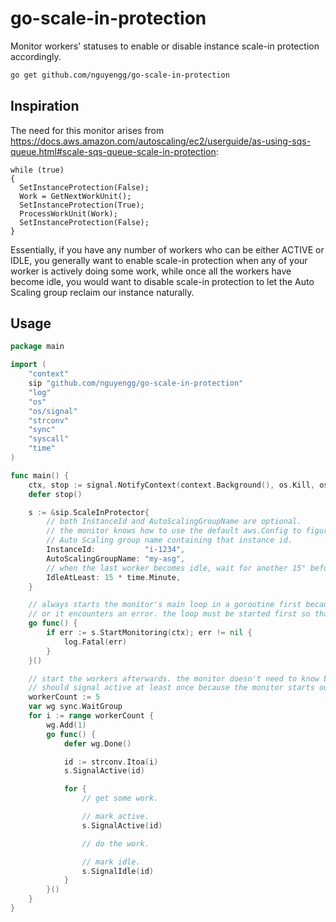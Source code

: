 # go-scale-in-protection

Monitor workers' statuses to enable or disable instance scale-in protection accordingly.

```bash
go get github.com/nguyengg/go-scale-in-protection
```

## Inspiration

The need for this monitor arises
from https://docs.aws.amazon.com/autoscaling/ec2/userguide/as-using-sqs-queue.html#scale-sqs-queue-scale-in-protection:

```
while (true)
{
  SetInstanceProtection(False);
  Work = GetNextWorkUnit();
  SetInstanceProtection(True);
  ProcessWorkUnit(Work);
  SetInstanceProtection(False);
}
```

Essentially, if you have any number of workers who can be either ACTIVE or IDLE, you generally want to enable scale-in
protection when any of your worker is actively doing some work, while once all the workers have become idle, you would
want to disable scale-in protection to let the Auto Scaling group reclaim our instance naturally.

## Usage

```go
package main

import (
	"context"
	sip "github.com/nguyengg/go-scale-in-protection"
	"log"
	"os"
	"os/signal"
	"strconv"
	"sync"
	"syscall"
	"time"
)

func main() {
	ctx, stop := signal.NotifyContext(context.Background(), os.Kill, os.Interrupt, syscall.SIGTERM)
	defer stop()

	s := &sip.ScaleInProtector{
		// both InstanceId and AutoScalingGroupName are optional.
		// the monitor knows how to use the default aws.Config to figure out its own instance Id (via IMDSv2) and the
		// Auto Scaling group name containing that instance id.
		InstanceId:           "i-1234",
		AutoScalingGroupName: "my-asg",
		// when the last worker becomes idle, wait for another 15" before marking the instance as safe to terminate.
		IdleAtLeast: 15 * time.Minute,
	}

	// always starts the monitor's main loop in a goroutine first because it doesn't return until context is cancelled
	// or it encounters an error. the loop must be started first so that SignalActive and SignalIdle aren't blocked.
	go func() {
		if err := s.StartMonitoring(ctx); err != nil {
			log.Fatal(err)
		}
	}()

	// start the workers afterwards. the monitor doesn't need to know beforehand how many workers are there but you
	// should signal active at least once because the monitor starts out assuming all workers are idle.
	workerCount := 5
	var wg sync.WaitGroup
	for i := range workerCount {
		wg.Add(1)
		go func() {
			defer wg.Done()

			id := strconv.Itoa(i)
			s.SignalActive(id)

			for {
				// get some work.

				// mark active.
				s.SignalActive(id)

				// do the work.

				// mark idle.
				s.SignalIdle(id)
			}
		}()
	}
}
```
